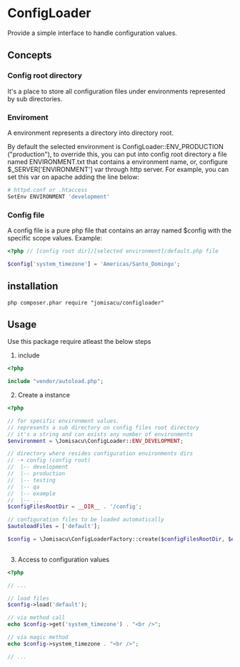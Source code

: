# ConfigLoader

Provide a simple interface to handle configuration values.

## Concepts

### Config root directory

It's a place to store all configuration files under environments represented by sub directories. 

### Enviroment

A environment represents a directory into directory root. 

By default the selected environment is ConfigLoader::ENV_PRODUCTION ("production"), to override this, you can put into config root directory a file named ENVIRONMENT.txt that contains a environment name, or, configure $_SERVER['ENVIRONMENT'] var through http server. For example, you can set this var on apache adding the line below:

```bash
# httpd.conf or .htaccess 
SetEnv ENVIRONMENT 'development'
```

### Config file

A config file is a pure php file that contains an array named $config with the specific scope values. Example:

```php
<?php // [config root dir]/[selected environment]/default.php file

$config['system_timezone'] = 'Americas/Santo_Domingo';

```

## installation
    php composer.phar require "jomisacu/configloader"

## Usage

Use this package require atleast the below steps

1. include 
```php
<?php

include "vendor/autoload.php";

```

2. Create a instance

```php
<?php

// for specific environment values.
// represents a sub directory on config files root directory
// it's a string and can exists any number of environments
$environment = \Jomisacu\ConfigLoader::ENV_DEVELOPMENT; 

// directory where resides configuration environments dirs
// -+ config (config root)
//	|-- development
//	|-- production
//	|-- testing
//	|-- qa
//	|-- example
//	|-- ... 
$configFilesRootDir = __DIR__ . '/config';

// configuration files to be loaded automatically
$autoloadFiles = ['default'];

$config = \Jomisacu\ConfigLoaderFactory::create($configFilesRootDir, $environment, $autoloadFiles);
   
```

3. Access to configuration values

```php
<?php

// ...

// load files
$config->load('default');

// via method call
echo $config->get('system_timezone') . "<br />";

// via magic method
echo $config->system_timezone . "<br />";

// ...

